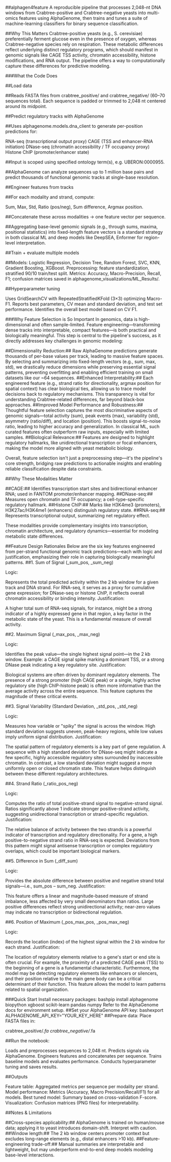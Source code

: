 ##alphagen4feature
A reproducible pipeline that processes 2,048-nt DNA windows from Crabtree-positive and Crabtree-negative yeasts into multi-omics features using AlphaGenome, then trains and tunes a suite of machine-learning classifiers for binary sequence classification.

##Why This Matters
Crabtree-positive yeasts (e.g., S. cerevisiae) preferentially ferment glucose even in the presence of oxygen, whereas Crabtree-negative species rely on respiration. These metabolic differences reflect underlying distinct regulatory programs, which should manifest in genomic signals like CAGE TSS activity, chromatin accessibility, histone modifications, and RNA output. The pipeline offers a way to computationally capture these differences for predictive modeling.

###What the Code Does

##Load data

##Reads FASTA files from crabtree_positive/ and crabtree_negative/ (60–70 sequences total).
Each sequence is padded or trimmed to 2,048 nt centered around its midpoint.


##Predict regulatory tracks with AlphaGenome

##Uses alphagenome.models.dna_client to generate per-position predictions for:

RNA-seq (transcriptional output proxy)
CAGE (TSS and enhancer-RNA initiation)
DNase-seq (chromatin accessibility / TF occupancy proxy)
Histone ChIP (promoter/enhancer state)


##Input is scoped using specified ontology term(s), e.g. UBERON:0000955.


##AlphaGenome can analyze sequences up to 1 million base pairs and predict thousands of functional genomic tracks at single-base resolution.


##Engineer features from tracks

##For each modality and strand, compute:

Sum, Max, Std, Ratio (pos/neg), Sum difference, Argmax position.


##Concatenate these across modalities → one feature vector per sequence.


##Aggregating base-level genomic signals (e.g., through sums, maxima, positional statistics) into fixed-length feature vectors is a standard strategy in both classical ML and deep models like DeepSEA, Enformer for region-level interpretation.


##Train + evaluate multiple models

##Models: Logistic Regression, Decision Tree, Random Forest, SVC, KNN, Gradient Boosting, XGBoost.
Preprocessing: feature standardization, stratified 90/10 train/test split.
Metrics: Accuracy, Macro-Precision, Recall, F1; confusion matrices saved in alphagenome_visualizations/ML_Results/.


##Hyperparameter tuning

Uses GridSearchCV with RepeatedStratifiedKFold (3×3) optimizing Macro-F1.
Reports best parameters, CV mean and standard deviation, and test set performance. Identifies the overall best model based on CV F1.




###Why Feature Selection is So Important
In genomics, data is high-dimensional and often sample-limited. Feature engineering—transforming dense tracks into interpretable, compact features—is both practical and biologically meaningful. This step is central to the pipeline's success, as it directly addresses key challenges in genomic modeling:

##Dimensionality Reduction:## Raw AlphaGenome predictions generate thousands of per-base values per track, leading to massive feature spaces. By selecting and summarizing into fixed-length vectors (e.g., sum, max, std), we drastically reduce dimensions while preserving essential signal patterns, preventing overfitting and enabling efficient training on small datasets like our ~64 sequences.
##Enhanced Interpretability:## Each engineered feature (e.g., strand ratio for directionality, argmax position for spatial context) has clear biological ties, allowing us to trace model decisions back to regulatory mechanisms. This transparency is vital for understanding Crabtree-related differences, far beyond black-box approaches.
##Improved Model Performance and Robustness:## Thoughtful feature selection captures the most discriminative aspects of genomic signals—total activity (sum), peak events (max), variability (std), asymmetry (ratio/diff), and location (position). This boosts signal-to-noise ratio, leading to higher accuracy and generalization. In classical ML, such curated features often outperform raw inputs, especially with limited samples.
##Biological Relevance:## Features are designed to highlight regulatory hallmarks, like unidirectional transcription or focal enhancers, making the model more aligned with yeast metabolic biology.

Overall, feature selection isn't just a preprocessing step—it's the pipeline's core strength, bridging raw predictions to actionable insights and enabling reliable classification despite data constraints.

##Why These Modalities Matter

##CAGE:## Identifies transcription start sites and bidirectional enhancer RNA; used in FANTOM promoter/enhancer mapping.
##DNase-seq:## Measures open chromatin and TF occupancy; a cell-type-specific regulatory hallmark.
##Histone ChIP:## Marks like H3K4me3 (promoters), H3K27ac/H3K4me1 (enhancers) distinguish regulatory state.
##RNA-seq:## Represents transcriptional output, summarizing net regulatory effect.

These modalities provide complementary insights into transcription, chromatin architecture, and regulatory dynamics—essential for modeling metabolic state differences.

##Feature Design Rationales
Below are the six key features engineered from per-strand functional genomic track predictions—each with logic and justification, emphasizing their role in capturing biologically meaningful patterns.
##1. Sum of Signal (_sum_pos, _sum_neg)

Logic:

Represents the total predicted activity within the 2 kb window for a given track and DNA strand. For RNA-seq, it serves as a proxy for cumulative gene expression; for DNase-seq or histone ChIP, it reflects overall chromatin accessibility or binding intensity.
Justification:

A higher total sum of RNA-seq signals, for instance, might be a strong indicator of a highly expressed gene in that region, a key factor in the metabolic state of the yeast. This is a fundamental measure of overall activity.

##2. Maximum Signal (_max_pos, _max_neg)

Logic:

Identifies the peak value—the single highest signal point—in the 2 kb window. Example: a CAGE signal spike marking a dominant TSS, or a strong DNase peak indicating a key regulatory site.
Justification:

Biological systems are often driven by dominant regulatory elements. The presence of a strong promoter (high CAGE peak) or a single, highly active regulatory site (high ChIP-histone peak) is often more informative than the average activity across the entire sequence. This feature captures the magnitude of these critical events.

##3. Signal Variability (Standard Deviation, _std_pos, _std_neg)

Logic:

Measures how variable or "spiky" the signal is across the window. High standard deviation suggests uneven, peak-heavy regions, while low values imply uniform signal distribution.
Justification:

The spatial pattern of regulatory elements is a key part of gene regulation. A sequence with a high standard deviation for DNase-seq might indicate a few specific, highly accessible regulatory sites surrounded by inaccessible chromatin. In contrast, a low standard deviation might suggest a more uniformly open or closed chromatin state. This feature helps distinguish between these different regulatory architectures.

##4. Strand Ratio (_ratio_pos_neg)

Logic:

Computes the ratio of total positive-strand signal to negative-strand signal. Ratios significantly above 1 indicate stronger positive-strand activity, suggesting unidirectional transcription or strand-specific regulation.
Justification:

The relative balance of activity between the two strands is a powerful indicator of transcription and regulatory directionality. For a gene, a high positive-to-negative strand ratio in RNA-seq is expected. Deviations from this pattern might signal antisense transcription or complex regulatory overlaps, which could be important biological markers.

##5. Difference in Sum (_diff_sum)

Logic:

Provides the absolute difference between positive and negative strand total signals—i.e., sum_pos – sum_neg.
Justification:

This feature offers a linear and magnitude-based measure of strand imbalance, less affected by very small denominators than ratios. Large positive differences reflect strong unidirectional activity; near-zero values may indicate no transcription or bidirectional regulation.

##6. Position of Maximum (_pos_max_pos, _pos_max_neg)

Logic:

Records the location (index) of the highest signal within the 2 kb window for each strand.
Justification:

The location of regulatory elements relative to a gene's start or end site is often crucial. For example, the proximity of a predicted CAGE peak (TSS) to the beginning of a gene is a fundamental characteristic. Furthermore, the model may be detecting regulatory elements like enhancers or silencers, and their position relative to the main gene body can be a critical determinant of their function. This feature allows the model to learn patterns related to spatial organization.


###Quick Start
Install necessary packages:
bashpip install alphagenome biopython xgboost scikit-learn pandas numpy
Refer to the AlphaGenome docs for environment setup.
##Set your AlphaGenome API key:
bashexport ALPHAGENOME_API_KEY="YOUR_KEY_HERE"
##Prepare data:
Place FASTA files in:

crabtree_positive/*.fa
crabtree_negative/*.fa

##Run the notebook:

Loads and preprocesses sequences to 2,048 nt.
Predicts signals via AlphaGenome.
Engineers features and concatenates per sequence.
Trains baseline models and evaluates performance.
Conducts hyperparameter tuning and saves results.

##Outputs

Feature table: Aggregated metrics per sequence per modality per strand.
Model performance: Metrics (Accuracy, Macro Precision/Recall/F1) for all models.
Best tuned model: Summary based on cross-validation F-score.
Visualization: Confusion matrices (PNG files) for interpretability.

##Notes & Limitations

##Cross-species applicability:## AlphaGenome is trained on human/mouse data; applying it to yeast introduces domain-shift. Interpret with caution.
##Window length:## The 2 kb window centers promoter context but excludes long-range elements (e.g., distal enhancers >10 kb).
##Feature-engineering trade-off:## Manual summaries are interpretable and lightweight, but may underperform end-to-end deep models modeling base-level interactions.
